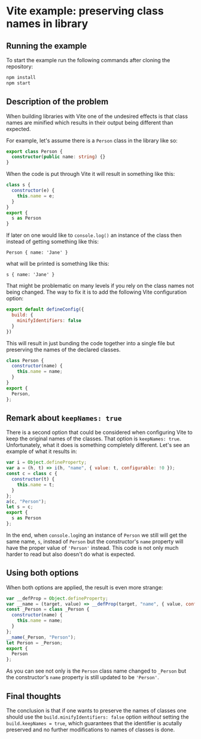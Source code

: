 # Vite example: preserving class names in library

## Running the example

To start the example run the following commands after cloning the repository:

```bash
npm install
npm start
```

## Description of the problem

When building libraries with Vite one of the undesired effects is that class names are minified which results in their output being different than expected.

For example, let's assume there is a `Person` class in the library like so:

```typescript
export class Person {
  constructor(public name: string) {}
}
```

When the code is put through Vite it will result in something like this:

```javascript
class s {
  constructor(e) {
    this.name = e;
  }
}
export {
  s as Person
}
```

If later on one would like to `console.log()` an instance of the class then instead of getting something like this:

```
Person { name: 'Jane' }
```

what will be printed is something like this:

```
s { name: 'Jane' }
```

That might be problematic on many levels if you rely on the class names not being changed. The way to fix it is to add the following Vite configuration option:

```javascript
export default defineConfig({
  build: {
    minifyIdentifiers: false
  }
})
```

This will result in just bunding the code together into a single file but preserving the names of the declared classes.

```javascript
class Person {
  constructor(name) {
    this.name = name;
  }
}
export {
  Person,
};
```

## Remark about `keepNames: true`

There is a second option that could be considered when configuring Vite to keep the original names of the classes. That option is `keepNames: true`. Unfortunately, what it does is something completely different. Let's see an example of what it results in:

```javascript
var i = Object.defineProperty;
var a = (h, t) => i(h, "name", { value: t, configurable: !0 });
const c = class c {
  constructor(t) {
    this.name = t;
  }
};
a(c, "Person");
let s = c;
export {
  s as Person
};
```

In the end, when `console.log`ing an instance of `Person` we still will get the same name, `s`, instead of `Person` but the constructor's `name` property will have the proper value of `'Person'` instead. This code is not only much harder to read but also doesn't do what is expected.

## Using both options

When both options are applied, the result is even more strange:

```javascript
var __defProp = Object.defineProperty;
var __name = (target, value) => __defProp(target, "name", { value, configurable: !0 });
const _Person = class _Person {
  constructor(name) {
    this.name = name;
  }
};
__name(_Person, "Person");
let Person = _Person;
export {
  Person
};
```

As you can see not only is the `Person` class name changed to `_Person` but the constructor's `name` property is still updated to be `'Person'`.

## Final thoughts

The conclusion is that if one wants to preserve the names of classes one should use the `build.minifyIdentifiers: false` option _without_ setting the `build.keepNames = true`, which guarantees that the identifier is acutally preserved and no further modifications to names of classes is done.
